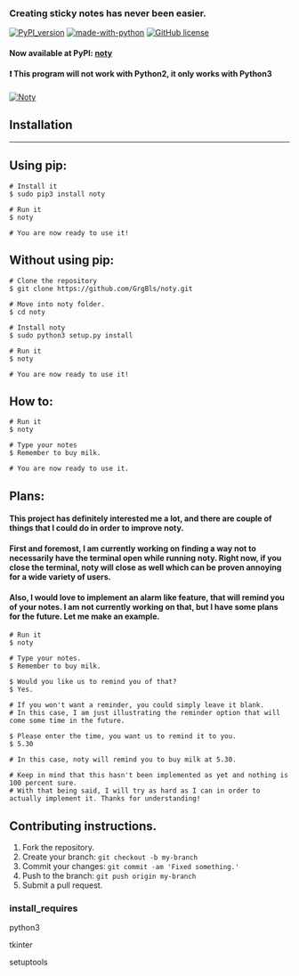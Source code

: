 ### Creating sticky notes has never been easier.
[![PyPI_version](https://img.shields.io/badge/PyPI%20version-0.9.2-yellow.svg)](https://pypi.org/project/noty)
[![made-with-python](https://img.shields.io/badge/Made%20with-Python-1f425f.svg)](https://www.python.org/)
[![GitHub license](https://img.shields.io/github/license/GrgBls/Noty.svg)](https://github.com/GrgBls/noty/blob/master/LICENSE)


#### Now available at PyPI: [noty](https://pypi.org/project/noty)

#### :heavy_exclamation_mark: This program will not work with Python2, it only works with Python3

<a href="https://cloud.githubusercontent.com/assets/24195309/26754364/e3bcdbce-4879-11e7-924b-82e9dc434b50.gif"><img src="https://cloud.githubusercontent.com/assets/24195309/26754364/e3bcdbce-4879-11e7-924b-82e9dc434b50.gif" title="Noty"/></a>




## Installation
---


## Using pip:
    
    # Install it
    $ sudo pip3 install noty

    # Run it
    $ noty

    # You are now ready to use it!

## Without using pip:

    # Clone the repository
    $ git clone https://github.com/GrgBls/noty.git

    # Move into noty folder.
    $ cd noty

    # Install noty
    $ sudo python3 setup.py install

    # Run it
    $ noty

    # You are now ready to use it!

## How to:

    # Run it
    $ noty

    # Type your notes
    $ Remember to buy milk.

    # You are now ready to use it.

## Plans:

#### This project has definitely interested me a lot, and there are couple of things that I could do in order to improve noty.

#### First and foremost, I am currently working on finding a way not to necessarily have the terminal open while running noty. Right now, if you close the terminal, noty will close as well which can be proven annoying for a wide variety of users.

#### Also, I would love to implement an alarm like feature, that will remind you of your notes. I am not currently working on that, but I have some plans for the future. Let me make an example.
   
    # Run it
    $ noty

    # Type your notes.
    $ Remember to buy milk.
    
    $ Would you like us to remind you of that?
    $ Yes.
    
    # If you won't want a reminder, you could simply leave it blank. 
    # In this case, I am just illustrating the reminder option that will come some time in the future.
    
    $ Please enter the time, you want us to remind it to you.
    $ 5.30
    
    # In this case, noty will remind you to buy milk at 5.30.

    # Keep in mind that this hasn't been implemented as yet and nothing is 100 percent sure.
    # With that being said, I will try as hard as I can in order to actually implement it. Thanks for understanding!


## Contributing instructions.

1. Fork the repository.
2. Create your branch: `git checkout -b my-branch`
3. Commit your changes: `git commit -am 'Fixed something.'`
4. Push to the branch: `git push origin my-branch`
5. Submit a pull request.



### install_requires

python3

tkinter

setuptools
